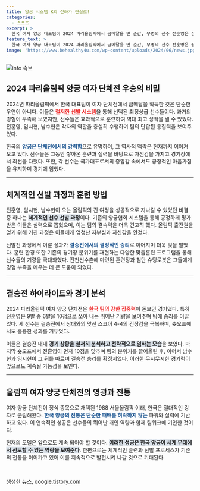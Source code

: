 ```yaml
---
title: 양궁 시스템 K의 신화가 현실로!
categories:
  - 스포츠
excerpt: >
  한국 여자 양궁 대표팀이 2024 파리올림픽에서 금메달을 딴 순간, 무명의 선수 전훈영은 꿈을 현실로 만들었다. 강력한 선발 시스템과 치열한 경쟁을 거쳐 이룬 10연패의 위업, 한국 양궁의 불패 신화는 계속된다.
feature_text: >
  한국 여자 양궁 대표팀이 2024 파리올림픽에서 금메달을 딴 순간, 무명의 선수 전훈영은 꿈을 현실로 만들었다. 강력한 선발 시스템과 치열한 경쟁을 거쳐 이룬 10연패의 위업, 한국 양궁의 불패 신화는 계속된다.
image: 'https://www.behealthy4u.com/wp-content/uploads/2024/06/news.jpg'
---
```


<p><img src="https://www.behealthy4u.com/wp-content/uploads/2024/06/news.jpg" alt="info 속보" /></p>

<h2 data-ke-size="size26">2024 파리올림픽 양궁 여자 단체전 우승의 비밀</h2>

<p data-ke-size="size16">2024년 파리올림픽에서 한국 대표팀이 여자 단체전에서 금메달을 획득한 것은 단순한 우연이 아니다. 이들은 <b><span style="color: #ee2323;">철저한 선발 시스템</span></b>을 통해 선택된 최정상급 선수들이다. 과거의 경험이 부족해 보였지만, 선수들은 효과적으로 훈련하여 역대 최고 성적을 낼 수 있었다. 전훈영, 임시현, 남수현은 각자의 역할을 충실히 수행하며 팀의 단합된 응집력을 보여주었다.</p>

<p data-ke-size="size16">한국의 <b><span style="color: #1a5490;">양궁은 단체전에서의 강력함</span></b>으로 유명하며, 그 역사적 맥락은 현재까지 이어져 오고 있다. 선수들은 그동안 쌓아온 훈련과 실력을 바탕으로 자신감을 가지고 경기장에서 최선을 다했다. 또한, 각 선수는 국가대표로서의 중압감 속에서도 긍정적인 마음가짐을 유지하며 경기에 임했다.</p>

<hr>

<h2 data-ke-size="size26">체계적인 선발 과정과 훈련 방법</h2>

<p data-ke-size="size16">전훈영, 임시현, 남수현이 오는 올림픽의 긴 여정을 성공적으로 지나갈 수 있었던 비결 중 하나는 <b><span style="background-color: #21538527;">체계적인 선수 선발 과정</span></b>이다. 기존의 양궁협회 시스템을 통해 공정하게 평가받은 이들은 실력으로 뽑혔으며, 이는 팀의 결속력을 더욱 견고히 했다. 올림픽 출전권을 얻기 위해 거친 과정은 이들에게 엄청난 자부심과 자신감을 안겼다.</p>

<p data-ke-size="size16">선발전 과정에서 이룬 성과가 <b><span style="color: #1a5490;">결승전에서의 결정적인 승리</span></b>로 이어지며 더욱 빛을 발했다. 훈련 환경 또한 기존의 경기장 분위기를 재현하는 다양한 맞춤훈련 프로그램을 통해 선수들의 기량을 극대화했다. 진천선수촌에 마련된 훈련장과 첨단 슈팅로봇은 그들에게 경험 부족을 메우는 데 큰 도움이 되었다.</p>

<hr>

<h2 data-ke-size="size26">결승전 하이라이트와 경기 분석</h2>

<p data-ke-size="size16">2024 파리올림픽 여자 양궁 단체전은 <b><span style="color: #ee2323;">한국 팀의 강한 집중력</span></b>이 돋보인 경기였다. 특히 전훈영은 9발 중 6발을 10점으로 쏘아 내는 뛰어난 기량을 보여주며 팀에 승리를 이끌었다. 세 선수는 결승전에서 상대와의 맞선 스코어 4-4의 긴장감을 극복하며, 슛오프에서도 훌륭한 성과를 거두었다.</p>

<p data-ke-size="size16">이들은 결승전 내내 <b><span style="background-color: #21538527;">경기 상황을 철저히 분석하고 전략적으로 임하는 모습</span></b>을 보였다. 마지막 슛오프에서 전훈영이 먼저 10점을 맞추며 팀의 분위기를 끌어올린 후, 이어서 남수현과 임시현이 그 뒤를 따르며 결승전 승리를 확정지었다. 이러한 무시무시한 경기력이 앞으로도 계속될 가능성을 보인다.</p>

<hr>

<h2 data-ke-size="size26">올림픽 여자 양궁 단체전의 영광과 전통</h2>

<p data-ke-size="size16">여자 양궁 단체전이 정식 종목으로 채택된 1988 서울올림픽 이래, 한국은 절대적인 강자로 군림해왔다. <b><span style="color: #1a5490;">한국 양궁의 전통은 단순한 패배를 허락하지 않는</span></b> 파워와 실력에 기반하고 있다. 이 연속적인 성공은 선수들의 뛰어난 개인 역량과 함께 팀워크에 기인한 것이다.</p>

<p data-ke-size="size16">현재의 모델은 앞으로도 계속 되어야 할 것이다. <b><span style="background-color: #21538527;">이러한 성공은 한국 양궁이 세계 무대에서 선도할 수 있는 역량을 보여준다</span></b>. 한편으로는 체계적인 훈련과 선발 프로세스가 기존의 전통을 이어가고 있어 이를 지속적으로 발전시켜 나갈 것으로 기대된다.</p>

<p data-ke-size="size16">&nbsp;</p>
생생한 뉴스, <a href="https://qoogle.tistory.com" rel="dofollow">qoogle.tistory.com</a>


